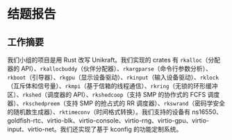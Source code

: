 # 结题报告

## 工作摘要

我们小组的项目是用 Rust 改写 Unikraft。我们实现的 crates 有 `rkalloc`（分配器的 API）、`rkallocbuddy`（伙伴分配器）、`rkargparse`（命令行参数分析）、`rkboot`（引导器）、`rkgpu`（显示设备驱动）、`rkinput`（输入设备驱动）、`rklock`（互斥体和信号量）、`rkmpi`（基于信箱的线程通信）、`rkring`（无锁的环形缓冲区）、`rkshed`（调度器的 API）、`rkshedcoop`（支持 SMP 的协作式的 FCFS 调度器）、`rkschedpreem`（支持 SMP 的抢占式的 RR 调度器）、`rkswrand`（密码学安全的随机数生成器）、`rktimeconv`（时间格式转换）。我们支持的设备有 ns16550、goldfish-rtc、virtio-blk、virtio-console、virtio-rng、virtio-gpu、virtio-input、virtio-net。我们还实现了基于 kconfig 的功能定制系统。
